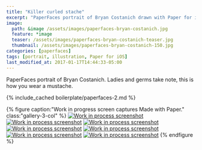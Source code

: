 ```yaml
---
title: "Killer curled stache"
excerpt: "PaperFaces portrait of Bryan Costanich drawn with Paper for iOS on an iPad."
image: 
  path: &image /assets/images/paperfaces-bryan-costanich.jpg 
  feature: *image
  teaser: /assets/images/paperfaces-bryan-costanich-teaser.jpg
  thumbnail: /assets/images/paperfaces-bryan-costanich-150.jpg
categories: [paperfaces]
tags: [portrait, illustration, Paper for iOS]
last_modified_at: 2017-01-17T14:44:33-05:00
---
```


PaperFaces portrait of Bryan Costanich. Ladies and germs take note, this is how you wear a mustache.

{% include_cached boilerplate/paperfaces-2.md %}

{% figure caption:"Work in progress screen captures Made with Paper." class:"gallery-3-col" %}
[![Work in process screenshot](/assets/images/paperfaces-bryan-costanich-process-1-600.jpg)](/assets/images/paperfaces-bryan-costanich-process-1-lg.jpg)
[![Work in process screenshot](/assets/images/paperfaces-bryan-costanich-process-2-600.jpg)](/assets/images/paperfaces-bryan-costanich-process-2-lg.jpg)
[![Work in process screenshot](/assets/images/paperfaces-bryan-costanich-process-3-600.jpg)](/assets/images/paperfaces-bryan-costanich-process-3-lg.jpg)
[![Work in process screenshot](/assets/images/paperfaces-bryan-costanich-process-4-600.jpg)](/assets/images/paperfaces-bryan-costanich-process-4-lg.jpg)
[![Work in process screenshot](/assets/images/paperfaces-bryan-costanich-process-5-600.jpg)](/assets/images/paperfaces-bryan-costanich-process-5-lg.jpg)
[![Work in process screenshot](/assets/images/paperfaces-bryan-costanich-process-6-600.jpg)](/assets/images/paperfaces-bryan-costanich-process-6-lg.jpg)
[![Work in process screenshot](/assets/images/paperfaces-bryan-costanich-process-7-600.jpg)](/assets/images/paperfaces-bryan-costanich-process-7-lg.jpg)
{% endfigure %}
